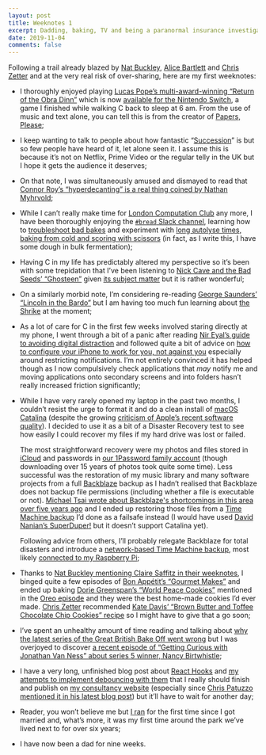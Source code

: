 ```yaml
---
layout: post
title: Weeknotes 1
excerpt: Dadding, baking, TV and being a paranormal insurance investigator.
date: 2019-11-04
comments: false
---
```

Following a trail already blazed by [Nat Buckley](https://natbuckley.co.uk/2019/01/20/weeknotes-1-tv-ads-and-business-models/), [Alice Bartlett](https://alicebartlett.co.uk/blog/weaknotes) and [Chris Zetter](https://chriszetter.com/blog/2019/10/26/a-visit-to-kew-gardens-and-a-baking-failure/) and at the very real risk of over-sharing, here are my first weeknotes:

*   I thoroughly enjoyed playing [Lucas Pope&rsquo;s multi-award-winning &ldquo;Return of the Obra Dinn&rdquo;](https://obradinn.com) which is now [available for the Nintendo Switch](https://www.nintendo.co.uk/Games/Nintendo-Switch-download-software/Return-of-the-Obra-Dinn-1633060.html), a game I finished while walking C back to sleep at 6 am. From the use of music and text alone, you can tell this is from the creator of [Papers, Please](https://papersplea.se);

*   I keep wanting to talk to people about how fantastic &ldquo;[Succession](https://www.hbo.com/succession)&rdquo; is but so few people have heard of it, let alone seen it. I assume this is because it&rsquo;s not on Netflix, Prime Video or the regular telly in the UK but I hope it gets the audience it deserves;

*   On that note, I was simultaneously amused and dismayed to read that [Connor Roy&rsquo;s &ldquo;hyperdecanting&rdquo; is a real thing coined by Nathan Myhrvold](https://www.vulture.com/2019/08/succession-connor-roy-hyperdecanting-wine.html);

*   While I can&rsquo;t really make time for [London Computation Club](https://london.computation.club) any more, I have been thoroughly enjoying the [`#bread` Slack channel](https://computationclub-slack.herokuapp.com/), learning how to [troubleshoot bad bakes](https://www.seriouseats.com/2014/11/troubleshoot-bad-bread-messed-up-loaf.html) and experiment with [long autolyse times, baking from cold and scoring with scissors](http://tartine-bread.blogspot.com/2014/01/guest-baker-chad-robertson.html) (in fact, as I write this, I have some dough in bulk fermentation);

*   Having C in my life has predictably altered my perspective so it&rsquo;s been with some trepidation that I&rsquo;ve been listening to [Nick Cave and the Bad Seeds&rsquo; &ldquo;Ghosteen&rdquo;](https://www.nickcave.com/ghosteen/) given [its subject matter](https://en.wikipedia.org/wiki/Ghosteen#Background) but it is rather wonderful;

*   On a similarly morbid note, I&rsquo;m considering re-reading [George Saunders&rsquo; &ldquo;Lincoln in the Bardo&rdquo;](https://en.wikipedia.org/wiki/Lincoln_in_the_Bardo) but I am having too much fun learning about [the Shrike](https://en.wikipedia.org/wiki/Hyperion_(Simmons_novel)) at the moment;

*   As a lot of care for C in the first few weeks involved staring directly at my phone, I went through a bit of a panic after reading [Nir Eyal&rsquo;s guide to avoiding digital distraction](https://www.theguardian.com/technology/2019/oct/12/stop-email-ping-pong-nine-ways-to-avoid-digital-distraction-nir-eyal) and followed quite a bit of advice on [how to configure your iPhone to work for you, not against you](https://medium.com/better-humans/how-to-set-up-your-iphone-for-productivity-focus-and-your-own-longevity-bb27a68cc3d8) especially around restricting notifications. I&rsquo;m not entirely convinced it has helped though as I now compulsively check applications that _may_ notify me and moving applications onto secondary screens and into folders hasn&rsquo;t really increased friction significantly;

*   While I have very rarely opened my laptop in the past two months, I couldn&rsquo;t resist the urge to format it and do a clean install of [macOS Catalina](https://www.apple.com/uk/macos/catalina/) (despite the growing [criticism of Apple&rsquo;s recent software quality](https://tidbits.com/2019/10/21/six-reasons-why-ios-13-and-catalina-are-so-buggy/)). I decided to use it as a bit of a Disaster Recovery test to see how easily I could recover my files if my hard drive was lost or failed.

    The most straightforward recovery were my photos and files stored in [iCloud](https://www.apple.com/uk/icloud/) and passwords in [our 1Password family account](https://1password.com) (though downloading over 15 years of photos took quite some time). Less successful was the restoration of my music library and many software projects from a full [Backblaze](https://www.backblaze.com) backup as I hadn&rsquo;t realised that Backblaze does not backup file permissions (including whether a file is executable or not). [Michael Tsai wrote about Backblaze's shortcomings in this area over five years ago](https://mjtsai.com/blog/2014/05/22/what-backblaze-doesnt-back-up/) and I ended up restoring those files from a [Time Machine backup](https://support.apple.com/en-us/HT201250) I&rsquo;d done as a failsafe instead (I would have used [David Nanian&rsquo;s SuperDuper!](https://www.shirt-pocket.com/SuperDuper/SuperDuperDescription.html) but it doesn&rsquo;t support Catalina yet).

    Following advice from others, I&rsquo;ll probably relegate Backblaze for total disasters and introduce a [network-based Time Machine backup](https://support.apple.com/en-us/HT202784), most likely [connected to my Raspberry Pi](https://github.com/mr-bt/raspberrypi-timemachine);

*   Thanks to [Nat Buckley mentioning Claire Saffitz in their weeknotes](https://natbuckley.co.uk/2019/08/26/weeknotes-32-the-one-about-baking/), I binged quite a few episodes of [Bon App&eacute;tit&rsquo;s &ldquo;Gourmet Makes&rdquo;](https://video.bonappetit.com/series/gourmet-makes) and ended up baking [Dorie Greenspan&rsquo;s &ldquo;World Peace Cookies&rdquo;](https://doriegreenspan.com/recipe/world-peace-cookies-the-newest-version-from-dories-cookies-sneak-peek/) mentioned in the [Oreo episode](https://video.bonappetit.com/watch/pastry-chef-attempts-to-make-gourmet-oreos?c=series) and they were the best home-made cookies I&rsquo;d ever made. [Chris Zetter](https://chriszetter.com) recommended [Kate Davis&rsquo; &ldquo;Brown Butter and Toffee Chocolate Chip Cookies&rdquo; recipe](https://www.bonappetit.com/recipe/bas-best-chocolate-chip-cookies) so I might have to give that a go soon;

*   I&rsquo;ve spent an unhealthy amount of time reading and talking about [why the latest series of the Great British Bake Off went wrong](https://www.theguardian.com/tv-and-radio/2019/oct/30/great-british-bake-off-is-broken-heres-how-to-fix-it) but I was overjoyed to discover [a recent episode of &ldquo;Getting Curious with Jonathan Van Ness&rdquo; about series 5 winner, Nancy Birtwhistle](https://www.earwolf.com/episode/how-did-you-win-great-british-bake-off-with-nancy-birtwhistle-winner-of-great-british-bake-off-series-5/);

*   I have a very long, unfinished blog post about [React Hooks](https://reactjs.org/docs/hooks-intro.html) and [my attempts to implement debouncing with them](https://gist.github.com/mudge/eb9178a4b6d595ffde8f9cb31744afcf) that I really should finish and publish on [my consultancy website](https://www.ghostcassette.com) (especially since [Chris Patuzzo mentioned it in his latest blog post](https://tuzz.tech/blog/react-commentary-sidebar-2)) but it&rsquo;ll have to wait for another day;

*   Reader, you won&rsquo;t believe me but [I ran](/2019/01/02/2018-yearnotes.html) for the first time since I got married and, what&rsquo;s more, it was my first time around the park we&rsquo;ve lived next to for over six years;

*   I have now been a dad for nine weeks.
